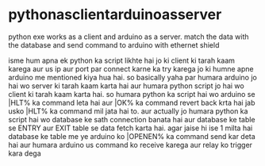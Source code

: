 # pythonasclientarduinoasserver
python exe works as a client and arduino as a server. match the data with the database and send command to arduino with ethernet shield

isme hum apna ek python ka script likhte hai jo ki client ki tarah kaam karega aur us ip aur port par connect karne ka try karega jo ki humne apne arduino me mentioned kiya hua hai. so basically yaha par humara arduino jo hai wo server ki tarah kaam karta hai aur humara python script jo hai wo client ki tarah kaam karta hai. so humara python ka script hai wo arduino se |HLT% ka command leta hai aur |OK% ka command revert back krta hai jab usko |HLT% ka command mil jata hai to. aur actually jo humara python ka script hai wo database ke sath connection banata hai aur database ke table se ENTRY aur EXIT table se data fetch karta hai. agar jaise hi ise 1 milta hai database ke table me ye arduino ko |OPENEN% ka command send kar deta hai aur humara arduino us command ko receive karega aur relay ko trigger kara dega
